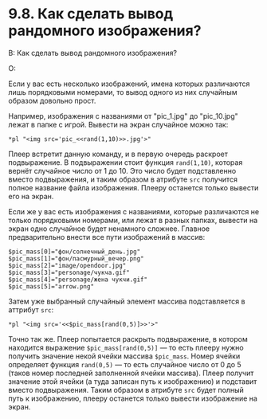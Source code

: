 # 9.8. Как сделать вывод рандомного изображения?
<!-- [:faq_09_08] -->
В: Как сделать вывод рандомного изображения?

О:

Если у вас есть несколько изображений, имена которых различаются лишь порядковыми номерами, то вывод одного из них случайным образом довольно прост.

Например, изображения с названиями от "pic_1.jpg" до "pic_10.jpg" лежат в папке с игрой. Вывести на экран случайное можно так:
```qsp
*pl "<img src='pic_<<rand(1,10)>>.jpg'>"
```
Плеер встретит данную команду, и в первую очередь раскроет подвыражение. В подвыражении стоит функция `rand(1,10)`, которая вернёт случайное число от 1 до 10. Это число будет подставленно вместо подвыражения, и таким образом в атрибуте `src` получится полное название файла изображения. Плееру останется только вывести его на экран.

Если же у вас есть изображения с названиями, которые различаются не только порядковыми номерами, или лежат в разных папках, вывести на экран одно случайное будет ненамного сложнее. Главное предварительно внести все пути изображений в массив:
```qsp
$pic_mass[0]="фон/солнечный_день.jpg"
$pic_mass[1]="фон/пасмурный_вечер.png"
$pic_mass[2]="image/opendoor.jpg"
$pic_mass[3]="personage/чукча.gif"
$pic_mass[4]="personage/жена чукчи.gif"
$pic_mass[5]="arrow.png"
```
Затем уже выбранный случайный элемент массива подставляется в аттрибут `src`:
```qsp
*pl "<img src='<<$pic_mass[rand(0,5)]>>'>"
```
Точно так же. Плеер попытается раскрыть подвыражение, в котором находится выражение `$pic_mass[rand(0,5)]` — то есть плееру нужно получить значение некой ячейки массива `$pic_mass`. Номер ячейки определяет функция `rand(0,5)` — то есть случайное число от 0 до 5 (таков номер последней заполненной ячейки массива). Плеер получит значение этой ячейки (а туда записан путь к изображению) и подставит вместо подвыражения. Таким образом в атрибуте `src` будет полный путь к изображению, плееру останется только вывести изображение на экран.
